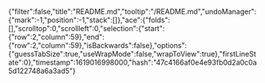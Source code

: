 {"filter":false,"title":"README.md","tooltip":"/README.md","undoManager":{"mark":-1,"position":-1,"stack":[]},"ace":{"folds":[],"scrolltop":0,"scrollleft":0,"selection":{"start":{"row":2,"column":59},"end":{"row":2,"column":59},"isBackwards":false},"options":{"guessTabSize":true,"useWrapMode":false,"wrapToView":true},"firstLineState":0},"timestamp":1619016998000,"hash":"47c4166af0e4e93fb0d2a0c0a5d122748a6a3ad5"}
